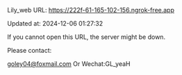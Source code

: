 Lily_web URL: https://222f-61-165-102-156.ngrok-free.app

Updated at: 2024-12-06 01:27:32

If you cannot open this URL, the server might be down.

Please contact: 

goley04@foxmail.com Or Wechat:GL_yeaH